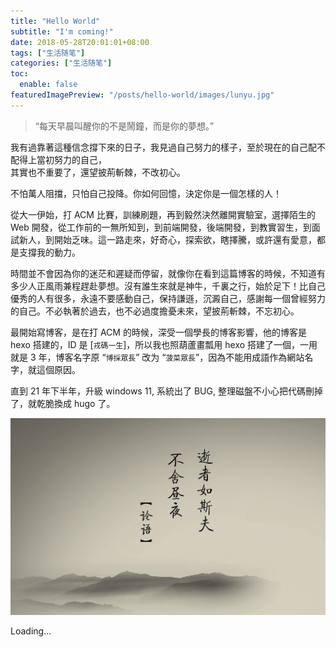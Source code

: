 ```yaml
---
title: "Hello World"
subtitle: "I'm coming!"
date: 2018-05-28T20:01:01+08:00
tags: ["生活随笔"]
categories: ["生活随笔"]
toc:
  enable: false
featuredImagePreview: "/posts/hello-world/images/lunyu.jpg"
---
```


> “每天早晨叫醒你的不是鬧鐘，而是你的夢想。”  

我有過靠著這種信念撐下來的日子，我見過自己努力的樣子，至於現在的自己配不配得上當初努力的自己，  
其實也不重要了，還望披荊斬棘，不改初心。

不怕萬人阻擋，只怕自己投降。你如何回憶，決定你是一個怎樣的人！  

從大一伊始，打 ACM 比賽，訓練刷題，再到毅然決然離開實驗室，選擇陌生的 Web 開發，從工作前的一無所知到，到前端開發，後端開發，到教實習生，到面試新人，到開始乏味。這一路走來，好奇心，探索欲，瞎擇騰，或許還有愛意，都是支撐我的動力。

時間並不會因為你的迷茫和遲疑而停留，就像你在看到這篇博客的時候，不知道有多少人正風雨兼程趕赴夢想。沒有誰生來就是神牛，千裏之行，始於足下！比自己優秀的人有很多，永遠不要感動自己，保持謙遜，沉澱自己，感謝每一個曾經努力的自己。不必執著於過去，也不必過度擔憂未來，望披荊斬棘，不忘初心。

最開始寫博客，是在打 ACM 的時候，深受一個學長的博客影響，他的博客是 hexo 搭建的，ID 是 [`戎碼一生`]，所以我也照葫蘆畫瓢用 hexo 搭建了一個，一用就是 3 年，博客名字原 “`博採眾長`” 改为 “`菠菜眾長`”，因為不能用成語作為網站名字，就這個原因。

直到 21 年下半年，升級 windows 11, 系統出了 BUG, 整理磁盤不小心把代碼刪掉了，就乾脆換成 hugo 了。

![現在並沒有刀槍入庫，馬放南山，衹是在奔赴另一片山海](images/lunyu.jpg "逝者如斯乎，不舍昼夜")

<div class="site-data">
  <span id="busuanzi_container_site_uv" title="總訪客量">
    <i class="fas fa-user color-dark-gray"></i>
    <span id="busuanzi_value_site_uv">
      <i class="fa fa-spinner fa-spin"></i>
    </span>
  </span>
  <span class="site-time" title="Site lruihao.cn running...">
    <i class="fas fa-heartbeat animate-icon"></i>
    <span class="run-times">Loading...</span>
  </span>
  <span id="busuanzi_container_site_pv" title="總訪問量">
    <i class="fas fa-eye color-dark-gray"></i>
    <span id="busuanzi_value_site_pv">
      <i class="fa fa-spinner fa-spin"></i>
    </span>
  </span>
</div>

<link rel="stylesheet" href="css/index.css"/>
<script src="//busuanzi.ibruce.info/busuanzi/2.3/busuanzi.pure.mini.js" async defer></script>
<script src="js/site-time.js" defer></script>